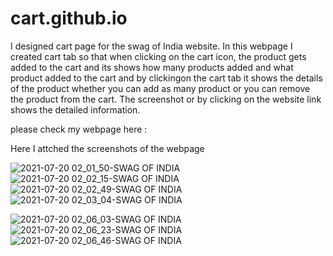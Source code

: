 # cart.github.io
 
I designed cart page for the swag of India website. In this webpage I created cart tab so that when clicking on the cart icon, the product gets added to the cart and its shows  how many products added and what product added to the cart and by clickingon the cart tab it shows the details of the product whether you can add as many product or you can remove the product from the cart.
The screenshot or by clicking on the website link shows the detailed information.

please check my webpage here : 

Here I attched the screenshots of the webpage

![2021-07-20 02_01_50-SWAG OF INDIA](https://user-images.githubusercontent.com/76697341/126246723-7c4317ea-1ece-4dc0-803a-1488394b0e19.png)
![2021-07-20 02_02_15-SWAG OF INDIA](https://user-images.githubusercontent.com/76697341/126246724-c69586fa-480f-4bc6-826d-e6fd1f052578.png)
![2021-07-20 02_02_49-SWAG OF INDIA](https://user-images.githubusercontent.com/76697341/126246726-62ac8cd7-95e1-473a-bba3-545cf38b9bab.png)
![2021-07-20 02_03_04-SWAG OF INDIA](https://user-images.githubusercontent.com/76697341/126246731-f4c5bf47-dbc7-458d-863c-0040fc1147ed.png)


![2021-07-20 02_06_03-SWAG OF INDIA](https://user-images.githubusercontent.com/76697341/126246982-4299db2f-77cf-42a3-842a-3865ef1c616b.png)
![2021-07-20 02_06_23-SWAG OF INDIA](https://user-images.githubusercontent.com/76697341/126246984-78db717d-1bfe-47be-b476-0dac7d809d11.png)
![2021-07-20 02_06_46-SWAG OF INDIA](https://user-images.githubusercontent.com/76697341/126246985-e369aacf-afac-488f-a152-bb33cc5fe8b9.png)



